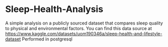 # Sleep-Health-Analysis
A simple analysis on a publicly sourced dataset that compares sleep quality to physical and environmental factors. 
You can find this data source at https://www.kaggle.com/datasets/uom190346a/sleep-health-and-lifestyle-dataset
Performed in postgresql 
